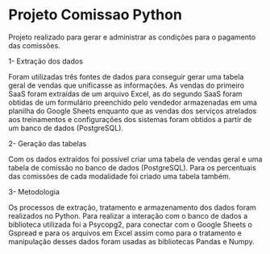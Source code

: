 # Projeto Comissao Python
Projeto realizado para gerar e administrar as condições para o pagamento das comissões.

1- Extração dos dados

Foram utilizadas três fontes de dados para conseguir gerar uma tabela geral de vendas que unificasse as informações. As vendas do primeiro SaaS foram extraídas de um arquivo Excel, as do segundo SaaS foram obtidas de um formulário preenchido pelo vendedor armazenadas em uma planilha do Google Sheets enquanto que as vendas dos serviços atrelados aos treinamentos e configurações dos sistemas foram obtidos a partir de um banco de dados (PostgreSQL).

2- Geração das tabelas

Com os dados extraídos foi possível criar uma tabela de vendas geral e uma tabela de comissão no banco de dados (PostgreSQL). Para os percentuais das comissões de cada modalidade foi criado uma tabela também.

3- Metodologia

Os processos de extração, tratamento e armazenamento dos dados foram realizados no Python. Para realizar a interação com o banco de dados a biblioteca utilizada foi a Psycopg2, para conectar com o Google Sheets o Gspread e para os arquivos em Excel assim como para o tratamento e manipulação desses dados foram usadas as bibliotecas Pandas e Numpy.
